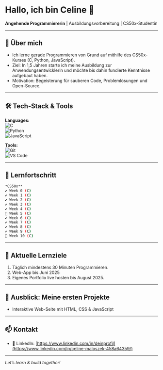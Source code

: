 # Hallo, ich bin Celine 👋
**Angehende Programmiererin** | Ausbildungsvorbereitung | CS50x-Studentin

---

## 🚀 Über mich
- Ich lerne gerade Programmieren von Grund auf mithilfe des CS50x-Kurses (C, Python, JavaScript).  
- Ziel: In 1,5 Jahren starte ich meine Ausbildung zur Anwendungsentwicklerin und möchte bis dahin fundierte Kenntnisse aufgebaut haben.  
- Motivation: Begeisterung für sauberen Code, Problemlösungen und Open-Source.

---

## 🛠 Tech-Stack & Tools
**Languages:**  
![C](https://img.shields.io/badge/C-00599C?logo=c&logoColor=white)  
![Python](https://img.shields.io/badge/Python-3776AB?logo=python&logoColor=white)  
![JavaScript](https://img.shields.io/badge/JavaScript-F7DF1E?logo=javascript&logoColor=black)  

**Tools:**  
![Git](https://img.shields.io/badge/Git-F05032?logo=git&logoColor=white)  
![VS Code](https://img.shields.io/badge/VSCode-007ACC?logo=visual-studio-code&logoColor=white)   

---

## 📖 Lernfortschritt
```bash
*CS50x**
✔ Week 0 (C)
✔ Week 1 (C)
✔ Week 2 (C)
✔ Week 3 (C)
✔ Week 4 (C)
🔲 Week 5 (C)
✔ Week 6 (C)
✔ Week 7 (C)
✔ Week 8 (C)
✔ Week 9 (C)
🔲 Week 10 (C)
```

---

## 📅 Aktuelle Lernziele
1. Täglich mindestens 30 Minuten Programmieren.  
2. Web-App bis Juni 2025  
3. Eigenes Portfolio live hosten bis August 2025.

---

## 📂 Ausblick: Meine ersten Projekte 
- Interaktive Web-Seite mit HTML, CSS & JavaScript  

---

## 📫 Kontakt 
- 🔗 LinkedIn: [https://www.linkedin.com/in/deinprofil](https://www.linkedin.com/in/celine-maloszek-458a64359/)

---

*Let’s learn & build together!*

